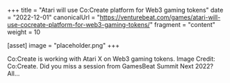 +++
title = "Atari will use Co:Create platform for Web3 gaming tokens"
date = "2022-12-01"
canonicalUrl = "https://venturebeat.com/games/atari-will-use-cocreate-platform-for-web3-gaming-tokens/"
fragment = "content"
weight = 10

[asset]
    image = "placeholder.png"
+++

Co:Create is working with Atari X on Web3 gaming tokens. Image Credit: 
Co:Create. Did you miss a session from GamesBeat Summit Next 2022? All...
